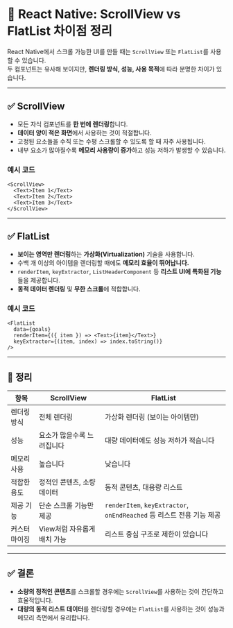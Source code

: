 # 📱 React Native: ScrollView vs FlatList 차이점 정리

React Native에서 스크롤 가능한 UI를 만들 때는 `ScrollView` 또는 `FlatList`를 사용할 수 있습니다.  
두 컴포넌트는 유사해 보이지만, **렌더링 방식, 성능, 사용 목적**에 따라 분명한 차이가 있습니다.

---

## ✅ ScrollView

- 모든 자식 컴포넌트를 **한 번에 렌더링**합니다.
- **데이터 양이 적은 화면**에서 사용하는 것이 적절합니다.
- 고정된 요소들을 수직 또는 수평 스크롤할 수 있도록 할 때 자주 사용됩니다.
- 내부 요소가 많아질수록 **메모리 사용량이 증가**하고 성능 저하가 발생할 수 있습니다.

### 예시 코드

```tsx
<ScrollView>
  <Text>Item 1</Text>
  <Text>Item 2</Text>
  <Text>Item 3</Text>
</ScrollView>
```

---

## ✅ FlatList

- **보이는 영역만 렌더링**하는 **가상화(Virtualization)** 기술을 사용합니다.
- 수백 개 이상의 아이템을 렌더링할 때에도 **메모리 효율이 뛰어납니다.**
- `renderItem`, `keyExtractor`, `ListHeaderComponent` 등 **리스트 UI에 특화된 기능**들을 제공합니다.
- **동적 데이터 렌더링** 및 **무한 스크롤**에 적합합니다.

### 예시 코드

```tsx
<FlatList
  data={goals}
  renderItem={({ item }) => <Text>{item}</Text>}
  keyExtractor={(item, index) => index.toString()}
/>
```

---

## 🧠 정리

| 항목         | ScrollView                  | FlatList                                                              |
| ------------ | --------------------------- | --------------------------------------------------------------------- |
| 렌더링 방식  | 전체 렌더링                 | 가상화 렌더링 (보이는 아이템만)                                       |
| 성능         | 요소가 많을수록 느려집니다  | 대량 데이터에도 성능 저하가 적습니다                                  |
| 메모리 사용  | 높습니다                    | 낮습니다                                                              |
| 적합한 용도  | 정적인 콘텐츠, 소량 데이터  | 동적 콘텐츠, 대용량 리스트                                            |
| 제공 기능    | 단순 스크롤 기능만 제공     | `renderItem`, `keyExtractor`, `onEndReached` 등 리스트 전용 기능 제공 |
| 커스터마이징 | View처럼 자유롭게 배치 가능 | 리스트 중심 구조로 제한이 있습니다                                    |

---

## ✅ 결론

- **소량의 정적인 콘텐츠**를 스크롤할 경우에는 `ScrollView`를 사용하는 것이 간단하고 효율적입니다.
- **대량의 동적 리스트 데이터**를 렌더링할 경우에는 `FlatList`를 사용하는 것이 성능과 메모리 측면에서 유리합니다.
